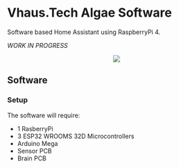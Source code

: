 # Vhaus.Tech Algae Software
Software based Home Assistant using RaspberryPi 4.

*WORK IN PROGRESS*

<p align="center">
  <img src="https://github.com/mishave/vhausAlgae/blob/master/vhausAlageMechanical/Misc/HomePageSnapShot.png" />
</p>

## Software 
### Setup
The software will require:
- 1 RasberryPi
- 3 ESP32 WROOMS 32D Microcontrollers
- Arduino Mega
- Sensor PCB
- Brain PCB
